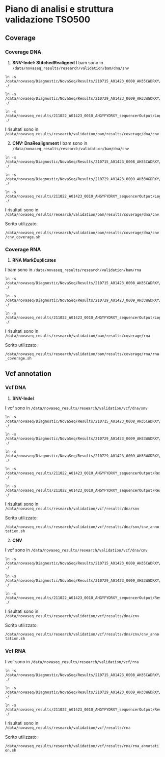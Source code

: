 # Piano di analisi e struttura validazione TSO500

## Coverage

### Coverage DNA

1. **SNV-Indel: StitchedRealigned**
I bam sono in `/data/novaseq_results/research/validation/bam/dna/snv`

```
ln -s /data/novaseq/Diagnostic/NovaSeq/Results/210715_A01423_0008_AH35CWDRXY/Logs_Intermediates/StitchedRealigned/*/*.bam* ./

ln -s /data/novaseq/Diagnostic/NovaSeq/Results/210729_A01423_0009_AH33WGDRXY/Logs_Intermediates/StitchedRealigned/*/*.bam* ./

ln -s /data/novaseq_results/211022_A01423_0010_AHGYFYDRXY_sequencerOutput/Logs_Intermediates/StitchedRealigned/*/*.bam* ./
```

I risultati sono in `/data/novaseq_results/research/validation/bam/results/coverage/dna/cnv`



2. **CNV: DnaRealignment**
I bam sono in `/data/novaseq_results/research/validation/bam/dna/cnv`

```
ln -s /data/novaseq/Diagnostic/NovaSeq/Results/210715_A01423_0008_AH35CWDRXY/Logs_Intermediates/DnaRealignment/*/*.bam* ./

ln -s /data/novaseq/Diagnostic/NovaSeq/Results/210729_A01423_0009_AH33WGDRXY/Logs_Intermediates/DnaRealignment/*/*.bam* ./

ln -s /data/novaseq_results/211022_A01423_0010_AHGYFYDRXY_sequencerOutput/Logs_Intermediates/DnaRealignment/*/*.bam* ./
```

I risultati sono in `/data/novaseq_results/research/validation/bam/results/coverage/dna/cnv`

Scritp utilizzato:

`/data/novaseq_results/research/validation/bam/results/coverage/dna/cnv/cnv_coverage.sh`


### Coverage RNA

1. **RNA MarkDuplicates**

I bam sono in `/data/novaseq_results/research/validation/bam/rna`

```
ln -s /data/novaseq/Diagnostic/NovaSeq/Results/210715_A01423_0008_AH35CWDRXY/Logs_Intermediates/RnaMarkDuplicates/*/*.bam* ./

ln -s /data/novaseq/Diagnostic/NovaSeq/Results/210729_A01423_0009_AH33WGDRXY/Logs_Intermediates/RnaMarkDuplicates/*/*.bam* ./

ln -s /data/novaseq_results/211022_A01423_0010_AHGYFYDRXY_sequencerOutput/Logs_Intermediates/RnaMarkDuplicates/*/*.bam* ./
```

I risultati sono in `/data/novaseq_results/research/validation/bam/results/coverage/rna`

Scritp utilizzato:

`/data/novaseq_results/research/validation/bam/results/coverage/rna/rna_coverage.sh`



## Vcf annotation

### Vcf DNA

1. **SNV-Indel**

I vcf sono in `/data/novaseq_results/research/validation/vcf/dna/snv`

```
ln -s /data/novaseq/Diagnostic/NovaSeq/Results/210715_A01423_0008_AH35CWDRXY/Results/*/*/*DNA_Merged*.vcf ./

ln -s /data/novaseq/Diagnostic/NovaSeq/Results/210729_A01423_0009_AH33WGDRXY/Results/*/*/*DNA_Merged*.vcf ./

ln -s /data/novaseq/Diagnostic/NovaSeq/Results/210729_A01423_0009_AH33WGDRXY/Results/*/*DNA_Merged*.vcf ./

ln -s /data/novaseq_results/211022_A01423_0010_AHGYFYDRXY_sequencerOutput/Results/*/*/*DNA_Merged*.vcf ./

ln -s /data/novaseq_results/211022_A01423_0010_AHGYFYDRXY_sequencerOutput/Results/*/*DNA_Merged*.vcf ./
```

I risultati sono in `/data/novaseq_results/research/validation/vcf/results/dna/snv`

Scritp utilizzato:

`/data/novaseq_results/research/validation/vcf/results/dna/snv/snv_annotation.sh`


2. **CNV**

I vcf sono in `/data/novaseq_results/research/validation/vcf/dna/cnv`

```
ln -s /data/novaseq/Diagnostic/NovaSeq/Results/210715_A01423_0008_AH35CWDRXY/Results/*/*_DNA/*_DNA_CopyNumberVariants.vcf ./

ln -s /data/novaseq/Diagnostic/NovaSeq/Results/210729_A01423_0009_AH33WGDRXY/Results/*/*_DNA/*_DNA_CopyNumberVariants.vcf ./

ln -s /data/novaseq_results/211022_A01423_0010_AHGYFYDRXY_sequencerOutput/Results/*/*_DNA/*_DNA_CopyNumberVariants.vcf ./
```

I risultati sono in `/data/novaseq_results/research/validation/vcf/results/dna/cnv`

Scritp utilizzato:

`/data/novaseq_results/research/validation/vcf/results/dna/cnv/cnv_annotation.sh`



### Vcf RNA

I vcf sono in `/data/novaseq_results/research/validation/vcf/rna`

```
ln -s /data/novaseq/Diagnostic/NovaSeq/Results/210715_A01423_0008_AH35CWDRXY/Results/*/*_RNA/*.vcf ./

ln -s /data/novaseq/Diagnostic/NovaSeq/Results/210729_A01423_0009_AH33WGDRXY/Results/*/*_RNA/*.vcf ./

ln -s /data/novaseq_results/211022_A01423_0010_AHGYFYDRXY_sequencerOutput/Results/*/*_RNA/*.vcf ./
```

I risultati sono in `/data/novaseq_results/research/validation/vcf/results/rna`

Scritp utilizzato:

`/data/novaseq_results/research/validation/vcf/results/rna/rna_annotation.sh`





